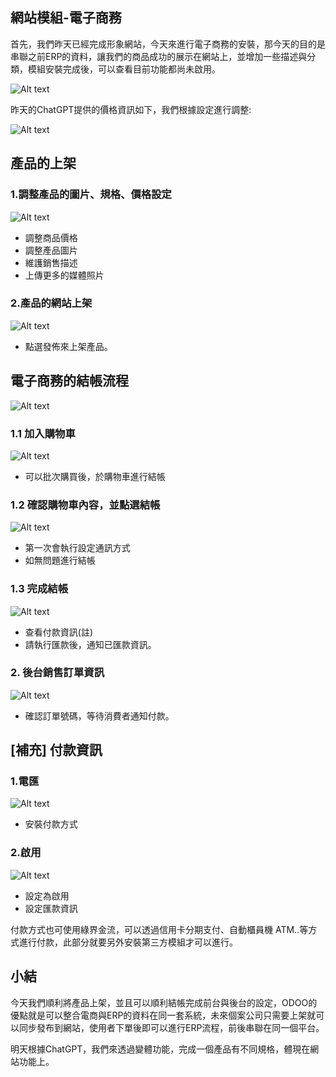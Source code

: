 ## 網站模組-電子商務

首先，我們昨天已經完成形象網站，今天來進行電子商務的安裝，那今天的目的是串聯之前ERP的資料，讓我們的商品成功的展示在網站上，並增加一些描述與分類，模組安裝完成後，可以查看目前功能都尚未啟用。

![Alt text](https://ithelp.ithome.com.tw/upload/images/20230914/20161788T808GGUjTT.png)

昨天的ChatGPT提供的價格資訊如下，我們根據設定進行調整:

![Alt text](https://ithelp.ithome.com.tw/upload/images/20230914/20161788PNZZciKN3U.png)

## 產品的上架

### 1.調整產品的圖片、規格、價格設定

![Alt text](https://ithelp.ithome.com.tw/upload/images/20230914/201617886UU6jUfw46.png)

- 調整商品價格
- 調整產品圖片
- 維護銷售描述
- 上傳更多的媒體照片

### 2.產品的網站上架

![Alt text](https://ithelp.ithome.com.tw/upload/images/20230914/20161788FFYAPKxUh8.png)

- 點選發佈來上架產品。

## 電子商務的結帳流程

![Alt text](https://ithelp.ithome.com.tw/upload/images/20230919/201617886PAJNpMzJ1.png)

### 1.1 加入購物車

![Alt text](https://ithelp.ithome.com.tw/upload/images/20230914/20161788xFQQZLjinb.png)

- 可以批次購買後，於購物車進行結帳

### 1.2 確認購物車內容，並點選結帳

![Alt text](https://ithelp.ithome.com.tw/upload/images/20230914/20161788alulq6Mydc.png)

- 第一次會執行設定通訊方式
- 如無問題進行結帳

### 1.3 完成結帳

![Alt text](https://ithelp.ithome.com.tw/upload/images/20230914/20161788SkDMUURDgg.png)

- 查看付款資訊(註)
- 請執行匯款後，通知已匯款資訊。

### 2. 後台銷售訂單資訊

![Alt text](https://ithelp.ithome.com.tw/upload/images/20230914/20161788W5WxxduDcE.png)

- 確認訂單號碼，等待消費者通知付款。

## [補充] 付款資訊

### 1.電匯

![Alt text](https://ithelp.ithome.com.tw/upload/images/20230914/201617881nC6Lp5B5n.png)

- 安裝付款方式

### 2.啟用

![Alt text](https://ithelp.ithome.com.tw/upload/images/20230914/20161788zJvlT913W1.png)

- 設定為啟用
- 設定匯款資訊

付款方式也可使用綠界金流，可以透過信用卡分期支付、自動櫃員機 ATM..等方式進行付款，此部分就要另外安裝第三方模組才可以進行。

## 小結

今天我們順利將產品上架，並且可以順利結帳完成前台與後台的設定，ODOO的優點就是可以整合電商與ERP的資料在同一套系統，未來個案公司只需要上架就可以同步發布到網站，使用者下單後即可以進行ERP流程，前後串聯在同一個平台。

明天根據ChatGPT，我們來透過變體功能，完成一個產品有不同規格，體現在網站功能上。

